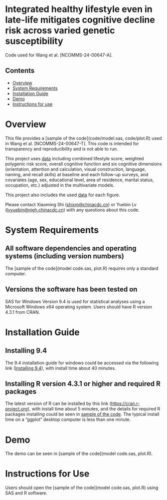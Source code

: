 # Integrated healthy lifestyle even in late-life mitigates cognitive decline risk across varied genetic susceptibility

Code used for Wang et al. [NCOMMS-24-00647-A].

## Contents

- [Overview](#overview)
- [System Requirements](#system-requirements)
- [Installation Guide](#installation-guide)
- [Demo](#demo)
- [Instructions for use](#instructions-for-use)

# Overview

This file provides a [sample of the code](code/model.sas, code/plot.R) used in Wang et al. [NCOMMS-24-00647-T]. This code is intended for transparency and reproducibility and is not able to run.

This project uses [data](data/dataset.xlsx) including combined lifestyle score, weighted polygenic risk score, overall cognitive function and six cognitive dimensions (orientation, attention and calculation, visual construction, language, naming, and recall skills) at baseline and each follow-up surveys, and covariates (age, sex, educational level, area of residence, marital status, occupation, etc.) adjusted in the multivariate models.

This project also includes the used [data](data/dataset.xlsx) for each figure. 

Please contact Xiaoming Shi (shixm@chinacdc.cn) or Yuebin Lv (lvyuebin@nieh.chinacdc.cn) with any questions about this code.

# System Requirements

## All software dependencies and operating systems (including version numbers)
The [sample of the code](model code.sas, plot.R) requires only a standard computer. 

## Versions the software has been tested on
SAS for Windows Version 9.4 is used for statistical analyses using a Microsoft Windows x64 operating system.
Users should have R version 4.3.1 from CRAN.

# Installation Guide

## Installing  9.4
The  9.4 installation guide for windows could be accessed via the following link ([Installing  9.4](https://www..com/content/dam//en_au/doc/academic/Quick-guide-for--Foundation-94-Installation.pdf)), with install time about 40 minutes.

## Installing R version 4.3.1 or higher and required R packages
The latest version of R can be installed by this link (https://cran.r-project.org), with install time about 5 minutes, and the details for required R packages installing could be seen in [sample of the code](code/plot.R). The typical install time on a “ggplot” desktop computer is less than one minute.

# Demo

The demo can be seen in [sample of the code](model code.sas, plot.R).

# Instructions for Use

Users should open the [sample of the code](model code.sas, plot.R) using SAS and R software.
